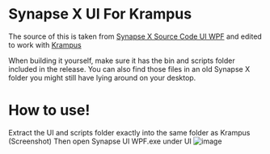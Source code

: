 # Synapse X UI For Krampus

The source of this is taken from [Synapse X Source Code UI WPF](https://github.com/Acrillis/SynapseX/tree/master/Synapse%20UI%20WPF) and edited to work with [Krampus](https://krampus.gg/)

When building it yourself, make sure it has the bin and scripts folder included in the release. You can also find those files in an old Synapse X folder you might still have lying around on your desktop.

# How to use!
Extract the UI and scripts folder exactly into the same folder as Krampus (Screenshot)
Then open Synapse UI WPF.exe under UI
![image](https://cdn.discordapp.com/attachments/1208592024857743420/1209218707042205737/image.png)
